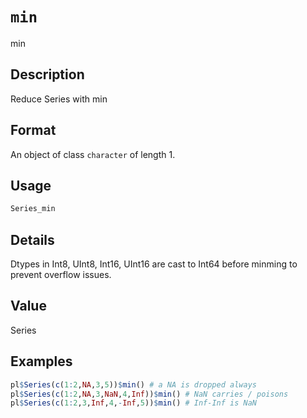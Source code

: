 # `min`

min

## Description

Reduce Series with min

## Format

An object of class `character` of length 1.

## Usage

```r
Series_min
```

## Details

Dtypes in Int8, UInt8, Int16, UInt16 are cast to
Int64 before minming to prevent overflow issues.

## Value

Series

## Examples

```r
pl$Series(c(1:2,NA,3,5))$min() # a NA is dropped always
pl$Series(c(1:2,NA,3,NaN,4,Inf))$min() # NaN carries / poisons
pl$Series(c(1:2,3,Inf,4,-Inf,5))$min() # Inf-Inf is NaN
```


